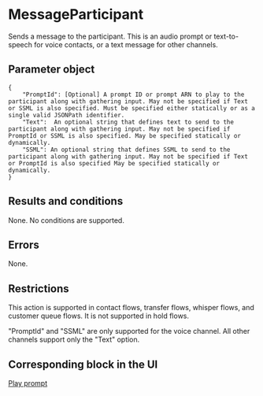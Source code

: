 # MessageParticipant<a name="participant-actions-messageparticipant"></a>

Sends a message to the participant\. This is an audio prompt or text\-to\-speech for voice contacts, or a text message for other channels\. 

## Parameter object<a name="messageparticipant-parameter"></a>

```
{
    "PromptId": [Optional] A prompt ID or prompt ARN to play to the participant along with gathering input. May not be specified if Text or SSML is also specified. Must be specified either statically or as a single valid JSONPath identifier.
    "Text":  An optional string that defines text to send to the participant along with gathering input. May not be specified if PromptId or SSML is also specified. May be specified statically or dynamically.
    "SSML": An optional string that defines SSML to send to the participant along with gathering input. May not be specified if Text or PromptId is also specified May be specified statically or dynamically.
}
```

## Results and conditions<a name="messageparticipant-results"></a>

None\. No conditions are supported\.

## Errors<a name="messageparticipant-errors"></a>

None\.

## Restrictions<a name="messageparticipant-restrictions"></a>

This action is supported in contact flows, transfer flows, whisper flows, and customer queue flows\. It is not supported in hold flows\.

"PromptId" and "SSML" are only supported for the voice channel\. All other channels support only the "Text" option\.

## Corresponding block in the UI<a name="messageparticipant-ui"></a>

[Play prompt](play.md)